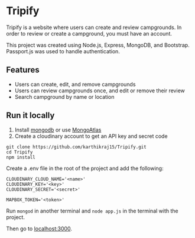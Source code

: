# Tripify

Tripify is a website where users can create and review campgrounds. In order to review or create a campground, you must have an account. 

This project was created using Node.js, Express, MongoDB, and Bootstrap. Passport.js was used to handle authentication.  

## Features
* Users can create, edit, and remove campgrounds
* Users can review campgrounds once, and edit or remove their review
* Search campground by name or location

## Run it locally
1. Install [mongodb](https://www.mongodb.com/) or use [MongoAtlas](https://www.mongodb.com/atlas/database)
2. Create a cloudinary account to get an API key and secret code

```
git clone https://github.com/karthikraj15/Tripify.git
cd Tripify
npm install
```

Create a .env file in the root of the project and add the following:  

```
CLOUDINARY_CLOUD_NAME='<name>'
CLOUDINARY_KEY='<key>'
CLOUDINARY_SECRET='<secret>'

MAPBOX_TOKEN='<token>'
```

Run ```mongod``` in another terminal and ```node app.js``` in the terminal with the project.  

Then go to [localhost:3000](http://localhost:3000/).



